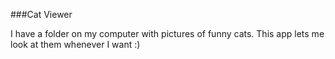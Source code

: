 ###Cat Viewer

I have a folder on my computer with pictures of funny cats.
This app lets me look at them whenever I want :)
